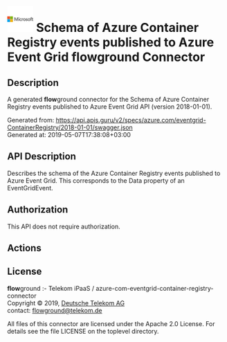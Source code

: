 # ![LOGO](logo.png) Schema of Azure Container Registry events published to Azure Event Grid **flow**ground Connector

## Description

A generated **flow**ground connector for the Schema of Azure Container Registry events published to Azure Event Grid API (version 2018-01-01).

Generated from: https://api.apis.guru/v2/specs/azure.com/eventgrid-ContainerRegistry/2018-01-01/swagger.json<br/>
Generated at: 2019-05-07T17:38:08+03:00

## API Description

Describes the schema of the Azure Container Registry events published to Azure Event Grid. This corresponds to the Data property of an EventGridEvent.

## Authorization

This API does not require authorization.

## Actions

## License

**flow**ground :- Telekom iPaaS / azure-com-eventgrid-container-registry-connector<br/>
Copyright © 2019, [Deutsche Telekom AG](https://www.telekom.de)<br/>
contact: flowground@telekom.de

All files of this connector are licensed under the Apache 2.0 License. For details
see the file LICENSE on the toplevel directory.
